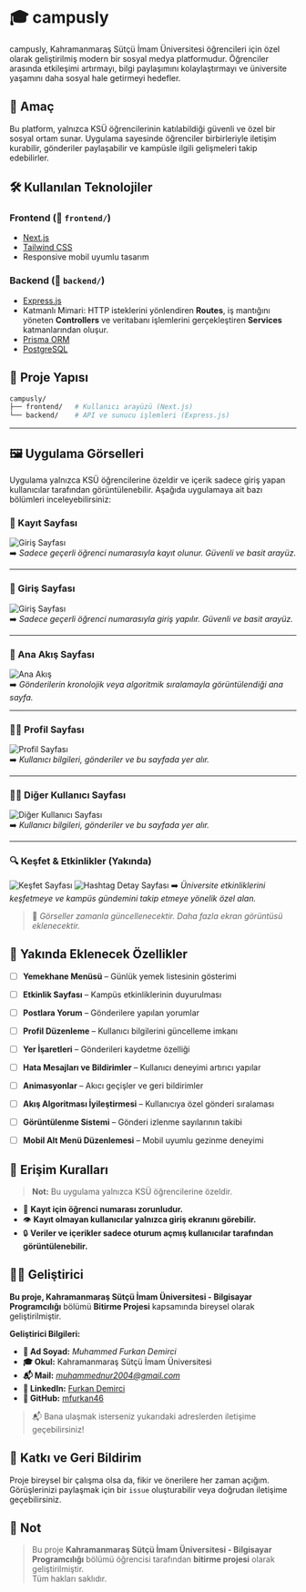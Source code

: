 

# 🎓 campusly

campusly, Kahramanmaraş Sütçü İmam Üniversitesi öğrencileri için özel olarak geliştirilmiş modern bir sosyal medya platformudur. Öğrenciler arasında etkileşimi artırmayı, bilgi paylaşımını kolaylaştırmayı ve üniversite yaşamını daha sosyal hale getirmeyi hedefler.



## 🧠 Amaç

Bu platform, yalnızca KSÜ öğrencilerinin katılabildiği güvenli ve özel bir sosyal ortam sunar. Uygulama sayesinde öğrenciler birbirleriyle iletişim kurabilir, gönderiler paylaşabilir ve kampüsle ilgili gelişmeleri takip edebilirler.



## 🛠️ Kullanılan Teknolojiler

### Frontend (📁 `frontend/`)
- [Next.js](https://nextjs.org/)
- [Tailwind CSS](https://tailwindcss.com/)
- Responsive mobil uyumlu tasarım

### Backend (📁 `backend/`)
- [Express.js](https://expressjs.com/)
- Katmanlı Mimari: HTTP isteklerini yönlendiren **Routes**, iş mantığını yöneten **Controllers** ve veritabanı işlemlerini gerçekleştiren **Services** katmanlarından oluşur.   
- [Prisma ORM](https://www.prisma.io/)
- [PostgreSQL](https://www.postgresql.org/)



## 📁 Proje Yapısı

```bash
campusly/
├── frontend/   # Kullanıcı arayüzü (Next.js)
└── backend/    # API ve sunucu işlemleri (Express.js)
```

---

## 🖼️ Uygulama Görselleri

Uygulama yalnızca KSÜ öğrencilerine özeldir ve içerik sadece giriş yapan kullanıcılar tarafından görüntülenebilir. Aşağıda uygulamaya ait bazı bölümleri inceleyebilirsiniz:

### 🔐 Kayıt Sayfası

![Giriş Sayfası](images/register.png)  
➡️ *Sadece geçerli öğrenci numarasıyla kayıt olunur. Güvenli ve basit arayüz.*

---
### 🔐 Giriş Sayfası

![Giriş Sayfası](images/login.png)  
➡️ *Sadece geçerli öğrenci numarasıyla giriş yapılır. Güvenli ve basit arayüz.*

---

### 📰 Ana Akış Sayfası

![Ana Akış](images/feed.png)  
➡️ *Gönderilerin kronolojik veya algoritmik sıralamayla görüntülendiği ana sayfa.*

---

### 🙍‍♂️ Profil Sayfası

![Profil Sayfası](images/profile.png)  
➡️ *Kullanıcı bilgileri, gönderiler ve bu sayfada yer alır.*

---
### 🙍‍♂️ Diğer Kullanıcı Sayfası

![Diğer Kullanıcı Sayfası](images/another_user.png)  
➡️ *Kullanıcı bilgileri, gönderiler ve bu sayfada yer alır.*

---

### 🔍 Keşfet & Etkinlikler (Yakında)

![Keşfet Sayfası](images/explore.png) 
![Hashtag Detay Sayfası](images/explore2.png) 
➡️ *Üniversite etkinliklerini keşfetmeye ve kampüs gündemini takip etmeye yönelik özel alan.*

> 📌 *Görseller zamanla güncellenecektir. Daha fazla ekran görüntüsü eklenecektir.*



## 🚧 Yakında Eklenecek Özellikler

- [ ] **Yemekhane Menüsü** – Günlük yemek listesinin gösterimi
- [ ] **Etkinlik Sayfası** – Kampüs etkinliklerinin duyurulması
- [ ] **Postlara Yorum** – Gönderilere yapılan yorumlar
- [ ] **Profil Düzenleme** – Kullanıcı bilgilerini güncelleme imkanı
- [ ] **Yer İşaretleri** – Gönderileri kaydetme özelliği
- [ ] **Hata Mesajları ve Bildirimler** – Kullanıcı deneyimi artırıcı yapılar
- [ ] **Animasyonlar** – Akıcı geçişler ve geri bildirimler
- [ ] **Akış Algoritması İyileştirmesi** – Kullanıcıya özel gönderi sıralaması
- [ ] **Görüntülenme Sistemi** – Gönderi izlenme sayılarının takibi
- [ ] **Mobil Alt Menü Düzenlemesi** – Mobil uyumlu gezinme deneyimi



## 🔐 Erişim Kuralları

> **Not:** Bu uygulama yalnızca KSÜ öğrencilerine özeldir.

- 📌 **Kayıt için öğrenci numarası zorunludur.**
- 👁️ **Kayıt olmayan kullanıcılar yalnızca giriş ekranını görebilir.**
- 🔒 **Veriler ve içerikler sadece oturum açmış kullanıcılar tarafından görüntülenebilir.**



## 👨‍💻 Geliştirici

**Bu proje, Kahramanmaraş Sütçü İmam Üniversitesi - Bilgisayar Programcılığı** bölümü **Bitirme Projesi** kapsamında bireysel olarak geliştirilmiştir.

**Geliştirici Bilgileri:**

- **👤 Ad Soyad:** *Muhammed Furkan Demirci*
- **🎓 Okul:** Kahramanmaraş Sütçü İmam Üniversitesi
- **📬 Mail:** *muhammednur2004@gmail.com*
- **💼 LinkedIn:** [Furkan Demirci](www.linkedin.com/in/furkan-demirci46)
- **🐙 GitHub:** [mfurkan46](https://github.com/mfurkan46)

> 📬 Bana ulaşmak isterseniz yukarıdaki adreslerden iletişime geçebilirsiniz!



## 💬 Katkı ve Geri Bildirim

Proje bireysel bir çalışma olsa da, fikir ve önerilere her zaman açığım.  
Görüşlerinizi paylaşmak için bir `issue` oluşturabilir veya doğrudan iletişime geçebilirsiniz.



## 📝 Not

> Bu proje **Kahramanmaraş Sütçü İmam Üniversitesi - Bilgisayar Programcılığı** bölümü öğrencisi tarafından **bitirme projesi** olarak geliştirilmiştir.  
> Tüm hakları saklıdır.
